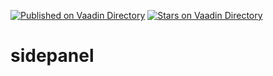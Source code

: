 [![Published on Vaadin  Directory](https://img.shields.io/badge/Vaadin%20Directory-published-00b4f0.svg)](https://vaadin.com/directory/component/sidepanel)
[![Stars on Vaadin Directory](https://img.shields.io/vaadin-directory/star/sidepanel.svg)](https://vaadin.com/directory/component/sidepanel)

# sidepanel
